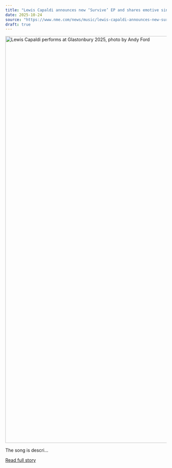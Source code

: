 ```yaml
---
title: "Lewis Capaldi announces new ‘Survive’ EP and shares emotive single, ‘Almost’"
date: 2025-10-24
source: "https://www.nme.com/news/music/lewis-capaldi-announces-new-survive-ep-and-shares-emotive-single-almost-3901962?utm_source=rss&utm_medium=rss&utm_campaign=lewis-capaldi-announces-new-survive-ep-and-shares-emotive-single-almost"
draft: true
---
```


<p><img alt="Lewis Capaldi performs at Glastonbury 2025, photo by Andy Ford" class="attachment-full size-full wp-post-image" height="1270" src="https://www.nme.com/wp-content/uploads/2025/06/NMEAR_NME-GLASTO-2025-LEWIS-CAPALDI-LIVE-ANDY-FORD-7@2000x1270.jpg" width="2000" /></p>
<p>The song is descri...

[Read full story](https://www.nme.com/news/music/lewis-capaldi-announces-new-survive-ep-and-shares-emotive-single-almost-3901962?utm_source=rss&utm_medium=rss&utm_campaign=lewis-capaldi-announces-new-survive-ep-and-shares-emotive-single-almost)
